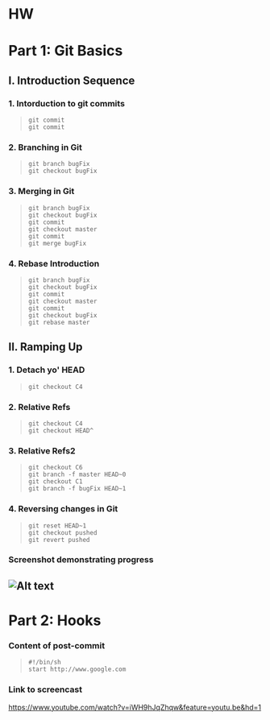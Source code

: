 # HW

# Part 1: Git Basics

## I. Introduction Sequence

### 1. Intorduction to git commits
>     git commit   
>     git commit

### 2. Branching in Git
>     git branch bugFix
>     git checkout bugFix

### 3. Merging in Git
>     git branch bugFix 
>     git checkout bugFix 
>     git commit 
>     git checkout master 
>     git commit 
>     git merge bugFix

### 4. Rebase Introduction
>     git branch bugFix 
>     git checkout bugFix 
>     git commit
>     git checkout master 
>     git commit 
>     git checkout bugFix 
>     git rebase master

## II. Ramping Up

### 1. Detach yo' HEAD
>     git checkout C4

### 2. Relative Refs
>     git checkout C4 
>     git checkout HEAD^

### 3. Relative Refs2
>     git checkout C6 
>     git branch -f master HEAD~0 
>     git checkout C1
>     git branch -f bugFix HEAD~1

### 4. Reversing changes in Git
>     git reset HEAD~1
>     git checkout pushed 
>     git revert pushed
 

### Screenshot demonstrating progress 
![Alt text](https://github.ncsu.edu/kdinava/HW/blob/master/screenshot.png "Screenshot for puzzle")
---

# Part 2: Hooks
### Content of post-commit
>     #!/bin/sh 
>     start http://www.google.com
 
### Link to screencast
   https://www.youtube.com/watch?v=iWH9hJqZhqw&feature=youtu.be&hd=1

